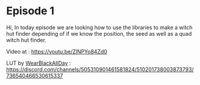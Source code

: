 # Episode 1

Hi, In today episode we are looking how to use the libraries to make a witch hut finder depending of if we know the position, the seed as well as a quad witch hut finder.

Video at : https://youtu.be/ZlNPYo84Zd0

LUT by [WearBlackAllDay](https://github.com/WearBlackAllDay) : https://discord.com/channels/505310901461581824/510201738003873793/736540466530615337

